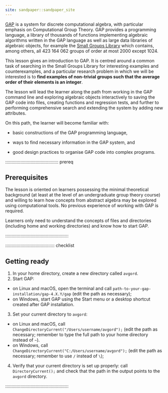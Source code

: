```yaml
---
site: sandpaper::sandpaper_site
---
```


[GAP](https://www.gap-system.org) is a system for discrete computational algebra,
with particular emphasis on Computational Group Theory. GAP provides a
programming language, a library of thousands of functions implementing algebraic
algorithms written in the GAP language as well as large data libraries of algebraic
objects, for example the [Small Groups Library](https://gap-packages.github.io/smallgrp/)
which contains, among others, all 423 164 062 groups of order at most 2000 except 1024.

This lesson gives an introduction to GAP. It is centred around a common task of
searching in the Small Groups Library for interesting examples and counterexamples,
and a particular research problem in which we will be interested is to **find
examples of non-trivial groups such that the average order of their elements is an integer**.

The lesson will lead the learner along the path from working in the GAP command
line and exploring algebraic objects interactively to saving the GAP code into
files, creating functions and regression tests, and further to performing
comprehensive search and extending the system by adding new attributes.

On this path, the learner will become familiar with:

- basic constructions of the GAP programming language,

- ways to find necessary information in the GAP system, and

- good design practices to organise GAP code into complex programs.

::::::::::::::::::::::::::::::::::::::::::  prereq

## Prerequisites

The lesson is oriented on learners possessing the minimal theoretical
background (at least at the level of an undergraduate group theory course)
and willing to learn how concepts from abstract algebra may be
explored using computational tools.
No previous experience of working with GAP is required.

Learners only need to understand the concepts of files and directories
(including home and working directories) and know how to start GAP.

::::::::::::::::::::::::::::::::::::::::::::::::::

:::::::::::::::::::::::::::::::::::::::  checklist

## Getting ready

1. In your home directory, create a new directory called `avgord`.
2. Start GAP:

- on Linux and macOS, open the terminal and call `path-to-your-gap-installation/gap-4.X.Y/gap`
  (edit the path as necessary);
- on Windows, start GAP using the Start menu or a desktop shortcut
  created after GAP installation.

3. Set your current directory to `avgord`:

- on Linux and macOS, call `ChangeDirectoryCurrent("/Users/username/avgord");`
  (edit the path as necessary; remember to type the full path to your home
  directory instead of `~`).
- on Windows, call `ChangeDirectoryCurrent("C:/Users/username/avgord");`
  (edit the path as necessary; remember to use `/` instead of `\`);

4. Verify that your current directory is set up properly: call `DirectoryCurrent();`
  and check that the path in the output points to the `avgord` directory.

::::::::::::::::::::::::::::::::::::::::::::::::::


